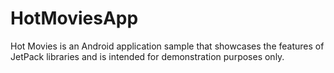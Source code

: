 # HotMoviesApp
Hot Movies is an Android application sample that showcases the features of JetPack libraries and is intended for demonstration purposes only.
